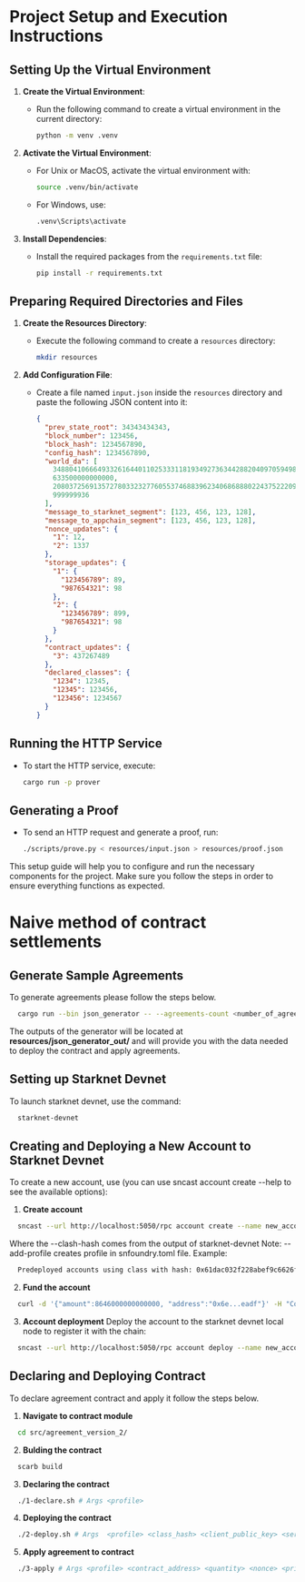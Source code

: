 # Project Setup and Execution Instructions

## Setting Up the Virtual Environment

1. **Create the Virtual Environment**:

   - Run the following command to create a virtual environment in the current directory:
     ```bash
     python -m venv .venv
     ```

2. **Activate the Virtual Environment**:

   - For Unix or MacOS, activate the virtual environment with:
     ```bash
     source .venv/bin/activate
     ```
   - For Windows, use:
     ```bash
     .venv\Scripts\activate
     ```

3. **Install Dependencies**:
   - Install the required packages from the `requirements.txt` file:
     ```bash
     pip install -r requirements.txt
     ```

## Preparing Required Directories and Files

1. **Create the Resources Directory**:

   - Execute the following command to create a `resources` directory:
     ```bash
     mkdir resources
     ```

2. **Add Configuration File**:
   - Create a file named `input.json` inside the `resources` directory and paste the following JSON content into it:
     ```json
     {
       "prev_state_root": 34343434343,
       "block_number": 123456,
       "block_hash": 1234567890,
       "config_hash": 1234567890,
       "world_da": [
         3488041066649332616440110253331181934927363442882040970594983370166361489161,
         633500000000000,
         2080372569135727803323277605537468839623406868880224375222092136867736091483,
         999999936
       ],
       "message_to_starknet_segment": [123, 456, 123, 128],
       "message_to_appchain_segment": [123, 456, 123, 128],
       "nonce_updates": {
         "1": 12,
         "2": 1337
       },
       "storage_updates": {
         "1": {
           "123456789": 89,
           "987654321": 98
         },
         "2": {
           "123456789": 899,
           "987654321": 98
         }
       },
       "contract_updates": {
         "3": 437267489
       },
       "declared_classes": {
         "1234": 12345,
         "12345": 123456,
         "123456": 1234567
       }
     }
     ```

## Running the HTTP Service

- To start the HTTP service, execute:
  ```bash
  cargo run -p prover
  ```

## Generating a Proof

- To send an HTTP request and generate a proof, run:
  ```bash
  ./scripts/prove.py < resources/input.json > resources/proof.json
  ```

This setup guide will help you to configure and run the necessary components for the project. Make sure you follow the steps in order to ensure everything functions as expected.

# Naive method of contract settlements

## Generate Sample Agreements

To generate agreements please follow the steps below.

```bash
  cargo run --bin json_generator -- --agreements-count <number_of_agreements>
```

The outputs of the generator will be located at **resources/json_generator_out/** and will provide you with the data needed to deploy the contract and apply agreements.

## Setting up Starknet Devnet

To launch starknet devnet, use the command:

```bash
  starknet-devnet
```

## Creating and Deploying a New Account to Starknet Devnet

To create a new account, use (you can use sncast account create --help to see the available options):

1. **Create account**
```bash
  sncast --url http://localhost:5050/rpc account create --name new_account --class-hash  0x19...8dd6 --add-profile
```
Where the --clash-hash comes from the output of starknet-devnet
Note: --add-profile creates profile in snfoundry.toml file.
Example:
```bash
  Predeployed accounts using class with hash: 0x61dac032f228abef9c6626f995015233097ae253a7f72d68552db02f2971b8f
```

2. **Fund the account**
```bash
  curl -d '{"amount":8646000000000000, "address":"0x6e...eadf"}' -H "Content-Type: application/json" -X POST http://127.0.0.1:5050/mint
```
3. **Account deployment**
Deploy the account to the starknet devnet local node to register it with the chain:

```bash
  sncast --url http://localhost:5050/rpc account deploy --name new_account
```

## Declaring and Deploying Contract

To declare agreement contract and apply it follow the steps below.

1. **Navigate to contract module**
```bash
  cd src/agreement_version_2/
```

2. **Bulding the contract**
```bash
  scarb build
```

3. **Declaring the contract**
```bash
  ./1-declare.sh # Args <profile>
```

4. **Deploying the contract**
```bash
  ./2-deploy.sh # Args  <profile> <class_hash> <client_public_key> <server_public_key>
```

5. **Apply agreement to contract**
```bash
  ./3-apply # Args <profile> <contract_address> <quantity> <nonce> <price> <server_signature_r> <server_signature_s> <client_signature_r> <client_signature_s>
```
